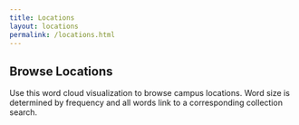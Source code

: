 ```yaml
---
title: Locations
layout: locations
permalink: /locations.html
---
```


## Browse Locations

Use this word cloud visualization to browse campus locations.
Word size is determined by frequency and all words link to a corresponding collection search.